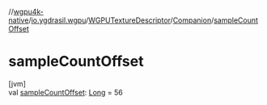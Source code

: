 //[wgpu4k-native](../../../../index.md)/[io.ygdrasil.wgpu](../../index.md)/[WGPUTextureDescriptor](../index.md)/[Companion](index.md)/[sampleCountOffset](sample-count-offset.md)

# sampleCountOffset

[jvm]\
val [sampleCountOffset](sample-count-offset.md): [Long](https://kotlinlang.org/api/core/kotlin-stdlib/kotlin/-long/index.html) = 56